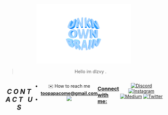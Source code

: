 <div align="center">
<img
  src="6887306.png"
  style="display: inline-block; margin: 0 auto; max-width: 300px">
<img align="top" 

  ### 

> Hello im dlzvy . 
 
  
<div align="center">
  <div style="display: flex; align-items: flex-start;">
<div align="center">
  <div style="display: flex; align-items: flex-start;">
<div align="center">
  <div style="display: flex; align-items: flex-start;">
  <h2><i>C O N T A C T &nbsp; U S </i></h2>
<p align="left"> 

- ✉️ How to reach me **toopapacome@gmail.com**
-  <a href="https://t.me/winnodexx">
    <img src="https://img.shields.io/badge/-Telegram-26A5E4?style=flat&logo=Telegram&logoColor=white">
<h3 align="left">Connect with me:</h3>

[![Discord](https://img.shields.io/badge/Discord-%237289DA.svg?logo=discord&logoColor=white)](https://discord.gg/dlzvy) [![Instagram](https://img.shields.io/badge/Instagram-%23E4405F.svg?logo=Instagram&logoColor=white)](https://instagram.com/brianjovandi) [![Medium](https://img.shields.io/badge/Medium-12100E?logo=medium&logoColor=white)](https://medium.com/@brianjovandi) [![Twitter](https://img.shields.io/badge/Twitter-%231DA1F2.svg?logo=Twitter&logoColor=white)](https://x.com/brianjovandi)




